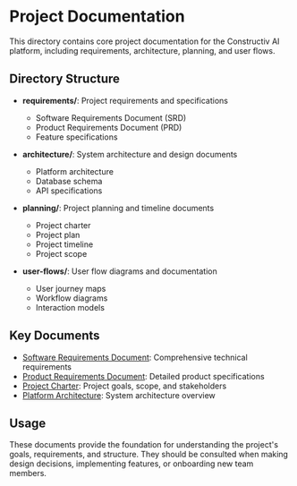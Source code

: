 # Project Documentation

This directory contains core project documentation for the Constructiv AI platform, including requirements, architecture, planning, and user flows.

## Directory Structure

- **requirements/**: Project requirements and specifications
  - Software Requirements Document (SRD)
  - Product Requirements Document (PRD)
  - Feature specifications
  
- **architecture/**: System architecture and design documents
  - Platform architecture
  - Database schema
  - API specifications
  
- **planning/**: Project planning and timeline documents
  - Project charter
  - Project plan
  - Project timeline
  - Project scope
  
- **user-flows/**: User flow diagrams and documentation
  - User journey maps
  - Workflow diagrams
  - Interaction models

## Key Documents

- [Software Requirements Document](requirements/software-requirements-document-(SRD).md): Comprehensive technical requirements
- [Product Requirements Document](requirements/prd.md): Detailed product specifications
- [Project Charter](planning/project-charter.md): Project goals, scope, and stakeholders
- [Platform Architecture](architecture/platform-architecture.md): System architecture overview

## Usage

These documents provide the foundation for understanding the project's goals, requirements, and structure. They should be consulted when making design decisions, implementing features, or onboarding new team members. 